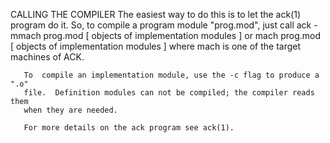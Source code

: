 
CALLING THE COMPILER
       The easiest way to do this is to let the ack(1) program do it.  So,  to
       compile a program module "prog.mod", just call
            ack -mmach prog.mod [ objects of implementation modules ]
                 or
            mach prog.mod [ objects of implementation modules ]
       where mach is one of the target machines of ACK.

       To  compile an implementation module, use the -c flag to produce a ".o"
       file.  Definition modules can not be compiled; the compiler reads  them
       when they are needed.

       For more details on the ack program see ack(1).

